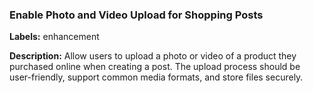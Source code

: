 ### Enable Photo and Video Upload for Shopping Posts

**Labels:** enhancement

**Description:** Allow users to upload a photo or video of a product they purchased online when creating a post. The upload process should be user-friendly, support common media formats, and store files securely.
